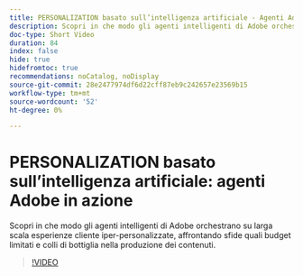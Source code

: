 ```yaml
---
title: PERSONALIZATION basato sull’intelligenza artificiale - Agenti Adobe in azione
description: Scopri in che modo gli agenti intelligenti di Adobe orchestrano su larga scala esperienze cliente iper-personalizzate, affrontando sfide quali budget limitati e colli di bottiglia nella produzione dei contenuti.
doc-type: Short Video
duration: 84
index: false
hide: true
hidefromtoc: true
recommendations: noCatalog, noDisplay
source-git-commit: 28e2477974df6d22cff87eb9c242657e23569b15
workflow-type: tm+mt
source-wordcount: '52'
ht-degree: 0%

---
```



# PERSONALIZATION basato sull’intelligenza artificiale: agenti Adobe in azione

Scopri in che modo gli agenti intelligenti di Adobe orchestrano su larga scala esperienze cliente iper-personalizzate, affrontando sfide quali budget limitati e colli di bottiglia nella produzione dei contenuti.

<!-- 72_S653_3442539_83_aidriven-personalization-adobe-agents-in-action -->
>[!VIDEO](https://video.tv.adobe.com/v/3458198/?learn=on&enablevpops=true)
